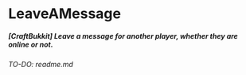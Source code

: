# LeaveAMessage

##### [CraftBukkit] Leave a message for another player, whether they are online or not.

_TO-DO: readme.md_

